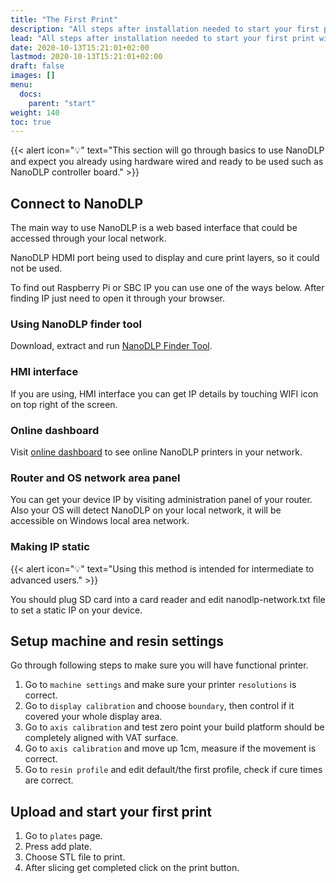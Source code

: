 ```yaml
---
title: "The First Print"
description: "All steps after installation needed to start your first print with NanoDLP."
lead: "All steps after installation needed to start your first print with NanoDLP."
date: 2020-10-13T15:21:01+02:00
lastmod: 2020-10-13T15:21:01+02:00
draft: false
images: []
menu: 
  docs:
    parent: "start"
weight: 140
toc: true
---
```


{{< alert icon="💡" text="This section will go through basics to use NanoDLP and expect you already using hardware wired and ready to be used such as NanoDLP controller board." >}}

## Connect to NanoDLP

The main way to use NanoDLP is a web based interface that could be accessed through your local network. 

NanoDLP HDMI port being used to display and cure print layers, so it could not be used.

To find out Raspberry Pi or SBC IP you can use one of the ways below. After finding IP just need to open it through your browser.

### Using NanoDLP finder tool

Download, extract and run [NanoDLP Finder Tool](https://www.nanodlp.com/download/nanodlp-finder.zip).

### HMI interface

If you are using, HMI interface you can get IP details by touching WIFI icon on top right of the screen.

### Online dashboard

Visit [online dashboard](https://www.nanodlp.com/dashboard) to see online NanoDLP printers in your network.

### Router and OS network area panel

You can get your device IP by visiting administration panel of your router. Also your OS will detect NanoDLP on your local network, it will be accessible on Windows local area network.

### Making IP static

{{< alert icon="💡" text="Using this method is intended for intermediate to advanced users." >}}

You should plug SD card into a card reader and edit nanodlp-network.txt file to set a static IP on your device.

## Setup machine and resin settings

Go through following steps to make sure you will have functional printer.

1. Go to `machine settings` and make sure your printer `resolutions` is correct.
2. Go to `display calibration` and choose `boundary`, then control if it covered your whole display area.
3. Go to `axis calibration` and test zero point your build platform should be completely aligned with VAT surface.
4. Go to `axis calibration` and move up 1cm, measure if the movement is correct.
5. Go to `resin profile` and edit default/the first profile, check if cure times are correct.

## Upload and start your first print

1. Go to `plates` page.
2. Press add plate.
3. Choose STL file to print.
4. After slicing get completed click on the print button.
